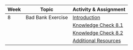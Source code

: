 | Week | Topic             | Activity & Assignment          |
|------|-------------------|--------------------------------|
| 8    | Bad Bank Exercise | [Introduction](./Introduction%20And%20Instructions.pdf)                   |
|      |                   | [Knowledge Check 8.1](https://docs.google.com/forms/d/12EkFNZm60G8-ONaTXT9X_BVw8nNXOBWIedT9_RMjR_c/edit)           |
|      |                   | [Knowledge Check 8.2](https://docs.google.com/forms/d/184kWSlrGME0dJ_aqKmXfrW-5J2y06M_pV76UAISx2zs/edit)           |
|      |                   | [Additional Resources](./Additional%20Resources.pdf)           |
